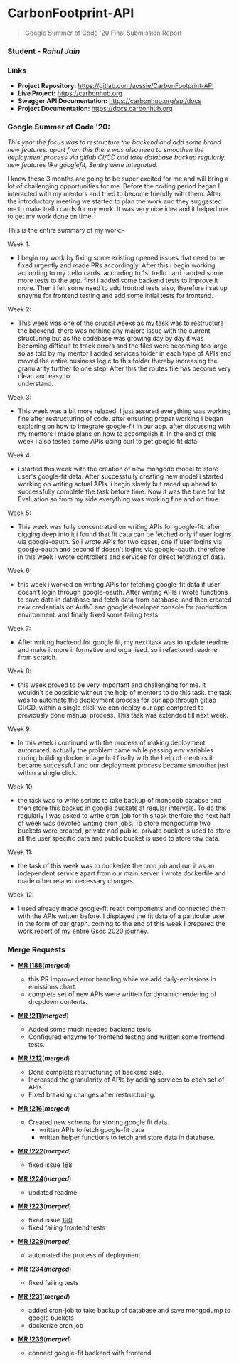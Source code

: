 # **CarbonFootprint-API**

> Google Summer of Code '20 Final Submission Report

### **Student** - _Rahul Jain_

### Links

- **Project Repository:** https://gitlab.com/aossie/CarbonFootprint-API
- **Live Project:** https://carbonhub.org
- **Swagger API Documentation:** https://carbonhub.org/api/docs
- **Project Documentation:** https://docs.carbonhub.org

### Google Summer of Code '20:
_This year the focus was to restructure the backend and add some brand new features. apart from this there was also need to smoothen the deployment process via gitlab CI/CD and take database backup regularly. new features like googlefit, Sentry were integrated._

I knew these 3 months are going to be super excited for me and will bring a lot of challenging opportunities for me. Before the coding period began I interacted with my mentors and tried to become friendly with them. After the introductory meeting we started to plan the work and they suggested me to make trello cards for my work. It was very nice idea and it helped me to get my work done on time.

This is the entire summary of my work:-

Week 1:
- I begin my work by fixing some existing opened issues that need to be fixed urgently and made  PRs accordingly. After this i begin working according to my trello cards. according to 1st trello card i added some more tests to the app. first i added some 		backend tests to improve it more. Then i felt some need to add frontnd tests also, therefore i set up enzyme for frontend 					testing and add some intial tests for frontend. 

Week 2:
- This week was one of the crucial weeks as my task was to restructure the backend. there was nothing any majore issue with the current structuring but as the codebase was growing day by day it was becoming difficult to track errors and the files were becoming too large. so as told by my mentor I added services folder in each type of APIs and moved the entire business logic to this folder thereby increasing the granularity further to one step. After this the routes file has become very clean and easy to  
understand.

Week 3:
- This week was a bit more relaxed. I just assured everything was working fine after restructuring of code. after ensuring proper working I began exploring on how to integrate google-fit in our app. after discussing with my mentors I made plans on how to accomplish it. In the end of this week i also tested some APIs using curl to get google fit data.

Week 4:
- I started this week with the creation of new mongodb model to store user's google-fit data. After successfully creating new model i started working on writing actual APIs. i begin slowly but raced up ahead to successfully complete the task before time. Now it was the time for 1st Evaluation so from my side everything was working fine and on time.

Week 5:
- This week was fully concentrated on writing APIs for google-fit. after digging deep into it i found that fit data can be fetched only if user logins via google-oauth. So i wrote APIs for two cases, one if user logins via google-oauth and second if doesn't logins via google-oauth. therefore in this week i wrote controllers and services for direct fetching of data.

Week 6:
- this week i worked on writing APIs for fetching google-fit data if user doesn't login through google-oauth. After writing APIs 
i wrote functions to save data in database and fetch data from database. and then created new credentials on Auth0 and google developer console for production environment. and finally fixed some failing tests.

Week 7:
- After writing backend for google fit, my next task was to update readme and make it more informative and organised. so i refactored readme from scratch.

Week 8: 
- this week proved to be very important and challenging for me. it wouldn't be possible without the help of mentors to do this task. the task was to automate the deployment process for our app through gitlab CI/CD. within a single click we can deploy our app compared to previously done manual process. This task was extended till next week.

Week 9:
- In this week i continued with the process of making deployment automated. actually the problem came while passing env variables during building docker image but finally with the help of mentors it became successful and our deployment process became smoother just within a single click.

Week 10:
- the task was to write scripts to take backup of mongodb databse and then store this backup in google buckets at regular intervals.
To do this regularly I was asked to write cron-job for this task therfore the next half of week was devoted writing cron jobs. To store mongodump two buckets were created, private nad public. private bucket is used to store all the user specific data and public bucket is used to store raw data.

Week 11:
- the task of this week was to dockerize the cron job and run it as an independent service apart from our main server. i wrote dockerfile and made other related necessary changes.

Week 12:
- I used already made google-fit react components and connected them with the APIs written before. I displayed the fit data of a particular user in the form of bar graph. coming to the end of this week I prepared the work report of my entire Gsoc 2020 journey.  


### Merge Requests

- [**MR !188**](https://gitlab.com/aossie/CarbonFootprint-API/-/merge_requests/188)(_**merged**_)
	- this PR improved error handling while we add daily-emissions in emissions chart. 
	- complete set of new APIs were written for dynamic rendering of dropdown contents.

- [**MR !211**](https://gitlab.com/aossie/CarbonFootprint-API/-/merge_requests/211)(_**merged**_)
	- Added some much needed backend tests.
	- Configured enzyme for frontend testing and written some frontend tests.

- [**MR !212**](https://gitlab.com/aossie/CarbonFootprint-API/-/merge_requests/212)(_**merged**_)
	- Done complete restructuring of backend side.
	- Increased the granularity of APIs by adding services to each set of APIs.
	- Fixed breaking changes after restructuring.

- [**MR !216**](https://gitlab.com/aossie/CarbonFootprint-API/-/merge_requests/216)(_**merged**_)
  - Created new schema for storing google fit data.
	- written APIs to fetch google-fit data
	- written helper functions to fetch and store data in database.

- [**MR !222**](https://gitlab.com/aossie/CarbonFootprint-API/-/merge_requests/222)(_**merged**_)	
	- fixed issue [188](https://gitlab.com/aossie/CarbonFootprint-API/-/issues/188) 

- [**MR !224**](https://gitlab.com/aossie/CarbonFootprint-API/-/merge_requests/224)(_**merged**_)
	- updated readme 

- [**MR !223**](https://gitlab.com/aossie/CarbonFootprint-API/-/merge_requests/223)(_**merged**_)
	- fixed issue [190](https://gitlab.com/aossie/CarbonFootprint-API/-/issues/190)
	- fixed failing frontend tests

- [**MR !229**](https://gitlab.com/aossie/CarbonFootprint-API/-/merge_requests/229)(_**merged**_)
	- automated the process of deployment

- [**MR !234**](https://gitlab.com/aossie/CarbonFootprint-API/-/merge_requests/234)(_**merged**_)
	- fixed failing tests

- [**MR !231**](https://gitlab.com/aossie/CarbonFootprint-API/-/merge_requests/231)(_**merged**_)
	- added cron-job to take backup of database and save mongodump to google buckets
	- dockerize cron job

- [**MR !239**](https://gitlab.com/aossie/CarbonFootprint-API/-/merge_requests/239)(_**merged**_)
	- connect google-fit backend with frontend

